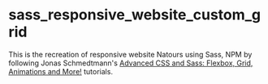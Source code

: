 # sass_responsive_website_custom_grid
This is the recreation of responsive website Natours using Sass, NPM by following Jonas Schmedtmann's <a href="https://www.udemy.com/course/advanced-css-and-sass/">Advanced CSS and Sass: Flexbox, Grid, Animations and More!</a> tutorials.
